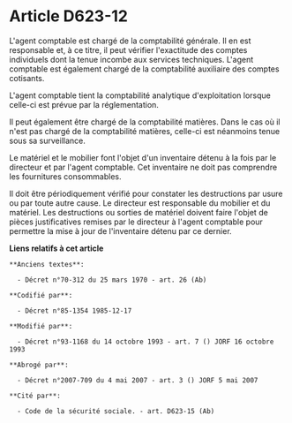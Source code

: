 # Article D623-12

L'agent comptable   est chargé de la comptabilité générale. Il en est responsable et, à ce titre, il peut vérifier
l'exactitude des comptes individuels dont la tenue incombe aux services techniques. L'agent comptable est également chargé de
la comptabilité auxiliaire des comptes cotisants. 

L'agent comptable tient la comptabilité analytique d'exploitation lorsque celle-ci est prévue par la réglementation. 

Il peut également être chargé de la comptabilité matières. Dans le cas où il n'est pas chargé de la comptabilité matières,
celle-ci est néanmoins tenue sous sa surveillance. 

Le matériel et le mobilier font l'objet d'un inventaire détenu à la fois par le directeur et par l'agent comptable. Cet
inventaire ne doit pas comprendre les fournitures consommables. 

Il doit être périodiquement vérifié pour constater les destructions par usure ou par toute autre cause. Le directeur est
responsable du mobilier et du matériel. Les destructions ou sorties de matériel doivent faire l'objet de pièces
justificatives remises par le directeur à l'agent comptable pour permettre la mise à jour de l'inventaire détenu par ce
dernier.

**Liens relatifs à cet article**

	**Anciens textes**:

	  - Décret n°70-312 du 25 mars 1970 - art. 26 (Ab)

	**Codifié par**:

	  - Décret n°85-1354 1985-12-17

	**Modifié par**:

	  - Décret n°93-1168 du 14 octobre 1993 - art. 7 () JORF 16 octobre 1993

	**Abrogé par**:

	  - Décret n°2007-709 du 4 mai 2007 - art. 3 () JORF 5 mai 2007

	**Cité par**:

	  - Code de la sécurité sociale. - art. D623-15 (Ab)
